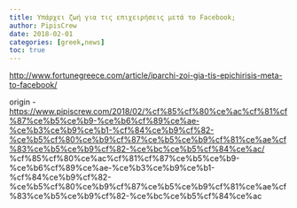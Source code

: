 ```yaml
---
title: Υπάρχει ζωή για τις επιχειρήσεις μετά το Facebook;
author: PipisCrew
date: 2018-02-01
categories: [greek,news]
toc: true
---
```


http://www.fortunegreece.com/article/iparchi-zoi-gia-tis-epichirisis-meta-to-facebook/

origin - https://www.pipiscrew.com/2018/02/%cf%85%cf%80%ce%ac%cf%81%cf%87%ce%b5%ce%b9-%ce%b6%cf%89%ce%ae-%ce%b3%ce%b9%ce%b1-%cf%84%ce%b9%cf%82-%ce%b5%cf%80%ce%b9%cf%87%ce%b5%ce%b9%cf%81%ce%ae%cf%83%ce%b5%ce%b9%cf%82-%ce%bc%ce%b5%cf%84%ce%ac/ %cf%85%cf%80%ce%ac%cf%81%cf%87%ce%b5%ce%b9-%ce%b6%cf%89%ce%ae-%ce%b3%ce%b9%ce%b1-%cf%84%ce%b9%cf%82-%ce%b5%cf%80%ce%b9%cf%87%ce%b5%ce%b9%cf%81%ce%ae%cf%83%ce%b5%ce%b9%cf%82-%ce%bc%ce%b5%cf%84%ce%ac